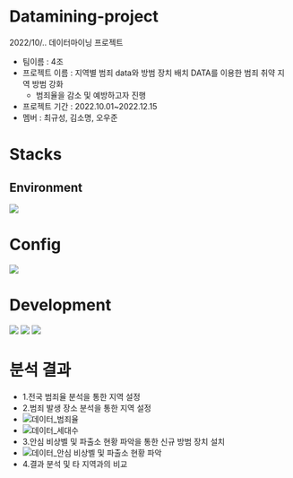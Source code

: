 # Datamining-project
2022/10/.. 데이터마이닝 프로젝트
- 팀이름 : 4조
- 프로젝트 이름 : 지역별 범죄 data와 방범 장치 배치 DATA를 이용한 범죄 취약 지역 방범 강화
  - 범죄율을 감소 및 예방하고자 진행
- 프로젝트 기간 : 2022.10.01~2022.12.15
- 멤버 : 최규성, 김소명, 오우준

# Stacks
 ## Environment
 <img src="https://img.shields.io/badge/Jupyter-F37626?style=for-the-badge&logo=Jupyter&logoColor=white">
 
# Config
  <img src="https://img.shields.io/badge/npm-CB3837?style=for-the-badge&logo=npm&logoColor=white">  

# Development
<img src="https://img.shields.io/badge/Pandas-150458?style=for-the-badge&logo=Pandas&logoColor=white"> <img src="https://img.shields.io/badge/Folium-77B829?style=for-the-badge&logo=Folium&logoColor=white"> <img src="https://img.shields.io/badge/GeoPandas-139C5?style=for-the-badge&logo=GeoPandas&logoColor=white">

# 분석 결과
- 1.전국 범죄율 분석을 통한 지역 설정
- 2.범죄 발생 장소 분석을 통한 지역 설정
- ![데이터_범죄율](https://github.com/Choi9912/Datamining-project/assets/76863081/ca3c7cb4-659b-4f95-ac78-52b4c740d176)
- ![데이터_세대수](https://github.com/Choi9912/Datamining-project/assets/76863081/9239e9ae-fd9c-4379-8eaa-4ae6b6f2e506)
- 3.안심 비상벨 및 파출소 현황 파악을 통한 신규 방범 장치 설치
- ![데이터_안심 비상벨 및 파출소 현황 파악](https://github.com/Choi9912/Datamining-project/assets/76863081/abdc0976-fcd2-40cd-9e72-f10ef2478446)
- 4.결과 분석 및 타 지역과의 비교


